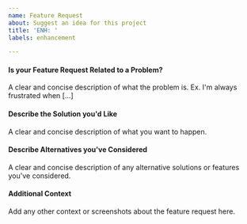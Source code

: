 ```yaml
---
name: Feature Request
about: Suggest an idea for this project
title: 'ENH: '
labels: enhancement

---
```


#### Is your Feature Request Related to a Problem?
A clear and concise description of what the problem is. Ex. I'm always frustrated when [...]

#### Describe the Solution you'd Like
A clear and concise description of what you want to happen.

#### Describe Alternatives you've Considered
A clear and concise description of any alternative solutions or features you've considered.

#### Additional Context
Add any other context or screenshots about the feature request here.
